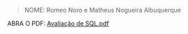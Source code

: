 >NOME: Romeo Noro e Matheus Nogueira Albuquerque

ABRA O PDF:
[Avaliação de SQL.pdf](https://github.com/user-attachments/files/15534743/Avaliacao.de.SQL.pdf)
